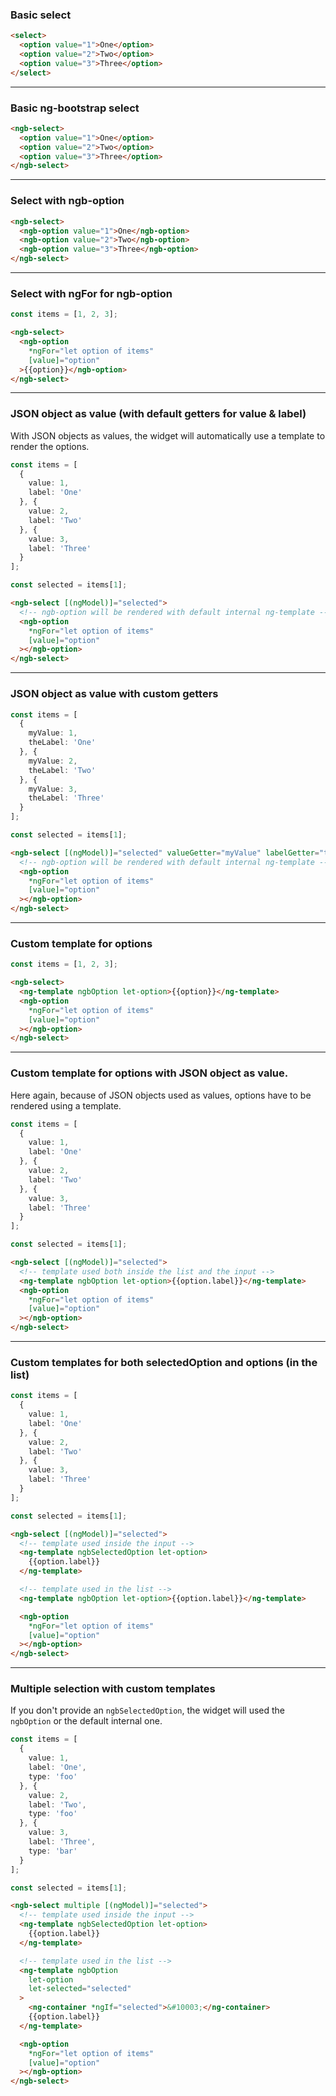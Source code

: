 ### Basic select

```html
<select>
  <option value="1">One</option>
  <option value="2">Two</option>
  <option value="3">Three</option>
</select>
```

---
### Basic ng-bootstrap select

```html
<ngb-select>
  <option value="1">One</option>
  <option value="2">Two</option>
  <option value="3">Three</option>
</ngb-select>
```

---
### Select with ngb-option

```html
<ngb-select>
  <ngb-option value="1">One</ngb-option>
  <ngb-option value="2">Two</ngb-option>
  <ngb-option value="3">Three</ngb-option>
</ngb-select>
```

---
### Select with ngFor for ngb-option

```typescript
const items = [1, 2, 3];
```

```html
<ngb-select>
  <ngb-option
    *ngFor="let option of items"
    [value]="option"
  >{{option}}</ngb-option>
</ngb-select>
```

---
### JSON object as value (with default getters for value & label)

With JSON objects as values, the widget will automatically use a template to render the options.

```typescript
const items = [
  {
    value: 1,
    label: 'One'
  }, {
    value: 2,
    label: 'Two'
  }, {
    value: 3,
    label: 'Three'
  }
];

const selected = items[1];
```

```html
<ngb-select [(ngModel)]="selected">
  <!-- ngb-option will be rendered with default internal ng-template -->
  <ngb-option
    *ngFor="let option of items"
    [value]="option"
  ></ngb-option>
</ngb-select>
```

---
### JSON object as value with custom getters

```typescript
const items = [
  {
    myValue: 1,
    theLabel: 'One'
  }, {
    myValue: 2,
    theLabel: 'Two'
  }, {
    myValue: 3,
    theLabel: 'Three'
  }
];

const selected = items[1];
```

```html
<ngb-select [(ngModel)]="selected" valueGetter="myValue" labelGetter="theLabel">
  <!-- ngb-option will be rendered with default internal ng-template -->
  <ngb-option
    *ngFor="let option of items"
    [value]="option"
  ></ngb-option>
</ngb-select>
```

---
### Custom template for options

```typescript
const items = [1, 2, 3];
```

```html
<ngb-select>
  <ng-template ngbOption let-option>{{option}}</ng-template>
  <ngb-option
    *ngFor="let option of items"
    [value]="option"
  ></ngb-option>
</ngb-select>
```
---
### Custom template for options with JSON object as value.

Here again, because of JSON objects used as values, options have to be rendered using a template.

```typescript
const items = [
  {
    value: 1,
    label: 'One'
  }, {
    value: 2,
    label: 'Two'
  }, {
    value: 3,
    label: 'Three'
  }
];

const selected = items[1];
```

```html
<ngb-select [(ngModel)]="selected">
  <!-- template used both inside the list and the input -->
  <ng-template ngbOption let-option>{{option.label}}</ng-template>
  <ngb-option
    *ngFor="let option of items"
    [value]="option"
  ></ngb-option>
</ngb-select>
```

---
### Custom templates for both selectedOption and options (in the list)

```typescript
const items = [
  {
    value: 1,
    label: 'One'
  }, {
    value: 2,
    label: 'Two'
  }, {
    value: 3,
    label: 'Three'
  }
];

const selected = items[1];
```

```html
<ngb-select [(ngModel)]="selected">
  <!-- template used inside the input -->
  <ng-template ngbSelectedOption let-option>
    {{option.label}}
  </ng-template>

  <!-- template used in the list -->
  <ng-template ngbOption let-option>{{option.label}}</ng-template>

  <ngb-option
    *ngFor="let option of items"
    [value]="option"
  ></ngb-option>
</ngb-select>
```

---
### Multiple selection with custom templates

If you don't provide an `ngbSelectedOption`, the widget will used the `ngbOption` or the default internal one.

```typescript
const items = [
  {
    value: 1,
    label: 'One',
    type: 'foo'
  }, {
    value: 2,
    label: 'Two',
    type: 'foo'
  }, {
    value: 3,
    label: 'Three',
    type: 'bar'
  }
];

const selected = items[1];
```

```html
<ngb-select multiple [(ngModel)]="selected">
  <!-- template used inside the input -->
  <ng-template ngbSelectedOption let-option>
    {{option.label}}
  </ng-template>

  <!-- template used in the list -->
  <ng-template ngbOption
    let-option
    let-selected="selected"
  >
    <ng-container *ngIf="selected">&#10003;</ng-container>
    {{option.label}}
  </ng-template>

  <ngb-option
    *ngFor="let option of items"
    [value]="option"
  ></ngb-option>
</ngb-select>
```